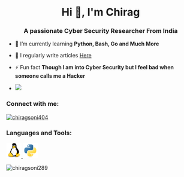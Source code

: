 <h1 align="center">Hi 👋, I'm Chirag</h1>
<h3 align="center">A passionate Cyber Security Researcher From India</h3>

- 🌱 I’m currently learning **Python, Bash, Go and Much More**

- 📝 I regularly write articles [Here](https://chirag0x22.medium.com/)

- ⚡ Fun fact **Though I am into Cyber Security but I feel bad when someone calls me a Hacker**
- ![](https://c.tenor.com/5ry-200hErMAAAAd/hacker-hacker-man.gif)

<h3 align="left">Connect with me:</h3>
<p align="left">
<a href="https://twitter.com/chiragsoni404" target="blank"><img align="center" src="https://raw.githubusercontent.com/rahuldkjain/github-profile-readme-generator/master/src/images/icons/Social/twitter.svg" alt="chiragsoni404" height="30" width="40" /></a>
</p>

<h3 align="left">Languages and Tools:</h3>
<p align="left"> <a href="https://www.linux.org/" target="_blank" rel="noreferrer"> <img src="https://raw.githubusercontent.com/devicons/devicon/master/icons/linux/linux-original.svg" alt="linux" width="40" height="40"/> </a> <a href="https://www.python.org" target="_blank" rel="noreferrer"> <img src="https://raw.githubusercontent.com/devicons/devicon/master/icons/python/python-original.svg" alt="python" width="40" height="40"/> </a> </p>

<p><img align="center" src="https://github-readme-stats.vercel.app/api/top-langs?username=chiragsoni289&show_icons=true&locale=en&layout=compact" alt="chiragsoni289" /></p>

